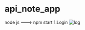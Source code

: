 # api_note_app
node js
---> npm start
1.Login
![log](https://user-images.githubusercontent.com/32638864/96880925-5bf1ed00-149b-11eb-95ce-e0d647119693.png)
